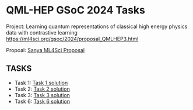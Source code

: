 # QML-HEP GSoC 2024 Tasks
Project: Learning quantum representations of classical high energy physics data with contrastive learning
https://ml4sci.org/gsoc/2024/proposal_QMLHEP3.html

Propoal: [Sanya ML4Sci Proposal](sanya-ml4sci-proposal.pdf)

## TASKS
- Task 1: [Task 1 solution](Task-I.ipynb)
- Task 2: [Task 2 solution](Task-II)
- Task 3: [Task 3 solution](Task-III.ipynb)
- Task 6: [Task 6 solution](Task-VI.ipynb)
